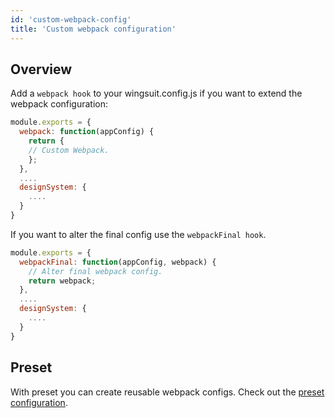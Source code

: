 ```yaml
---
id: 'custom-webpack-config'
title: 'Custom webpack configuration'
---
```


## Overview

Add a `webpack hook` to your wingsuit.config.js if you want to extend the webpack configuration:
 
```js
module.exports = {
  webpack: function(appConfig) {
    return {
    // Custom Webpack.
    };
  },
  ....
  designSystem: {
    ....
  }
}
``` 
If you want to alter the final config use the `webpackFinal hook`.

```js
module.exports = {
  webpackFinal: function(appConfig, webpack) {
    // Alter final webpack config.
    return webpack; 
  },
  ....
  designSystem: {
    ....
  }
}
``` 

## Preset

With preset you can create reusable webpack configs. Check out the [preset configuration](../preset-webpack). 

